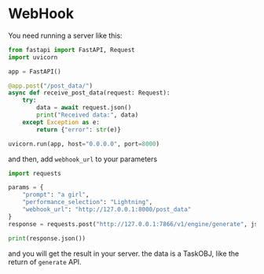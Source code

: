 # WebHook

You need running a server like this:

```python
from fastapi import FastAPI, Request
import uvicorn

app = FastAPI()

@app.post("/post_data/")
async def receive_post_data(request: Request):
    try:
        data = await request.json()
        print("Received data:", data)
    except Exception as e:
        return {"error": str(e)}

uvicorn.run(app, host="0.0.0.0", port=8000)
```

and then, add `webhook_url` to your parameters

```python
import requests

params = {
    "prompt": "a girl",
    "performance_selection": "Lightning",
    "webhook_url": "http://127.0.0.1:8000/post_data"
}
response = requests.post("http://127.0.0.1:7866/v1/engine/generate", json=params)

print(response.json())
```

and you will get the result in your server. the data is a TaskOBJ, like the return of `generate` API.
